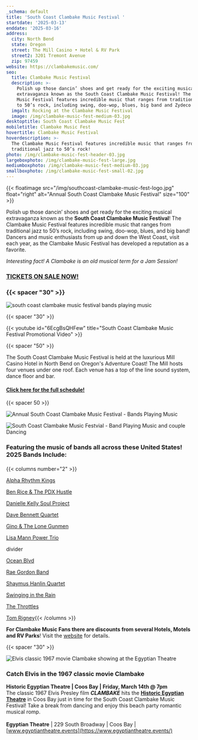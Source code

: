 ```yaml
---
_schema: default
title: 'South Coast Clambake Music Festival '
startdate: '2025-03-13'
enddate: '2025-03-16'
address:
  city: North Bend
  state: Oregon
  street: The Mill Casino • Hotel & RV Park
  street2: 3201 Tremont Avenue
  zip: 97459
website: https://clambakemusic.com/
seo:
  title: Clambake Music Festival
  description: >-
    Polish up those dancin’ shoes and get ready for the exciting musical
    extravaganza known as the South Coast Clambake Music Festival! The Clambake
    Music Festival features incredible music that ranges from traditional jazz
    to 50’s rock, including swing, doo-wop, blues, big band and Zydeco! 
  imgalt: Rocking at the Clambake Music Festival
  image: /img/clambake-music-fest-medium-03.jpg
desktoptitle: South Coast Clambake Music Fest
mobiletitle: Clambake Music Fest
hovertitle: Clambake Music Festival
hoverdescription: >-
  The Clambake Music Festival features incredible music that ranges from
  traditional jazz to 50’s rock!
photo: /img/clambake-music-fest-header-03.jpg
largeboxphoto: /img/clambake-music-fest-large.jpg
mediumboxphoto: /img/clambake-music-fest-medium-03.jpg
smallboxphoto: /img/clambake-music-fest-small-02.jpg
---
```

{{< floatimage src="/img/southcoast-clambake-music-fest-logo.jpg" float="right" alt="Annual South Coast Clambake Music Festival" size="100" >}}

Polish up those dancin’ shoes and get ready for the exciting musical extravaganza known as the **South Coast Clambake Music Festival**! The Clambake Music Festival features incredible music that ranges from traditional jazz to 50’s rock, including swing, doo-wop, blues, and big band! Dancers and music enthusiasts from up and down the West Coast, visit each year, as the Clambake Music Festival has developed a reputation as a favorite.

*Interesting fact! A Clambake is an old musical term for a Jam Session!*

### <a class="learn-more-anywhere-btn" target="_blank" href="https://www.eventbrite.com/e/south-coast-clambake-music-festival-tickets-1235018075309">TICKETS ON SALE NOW!</a>

### {{< spacer "30" >}}

![south coast clambake music festival bands playing music](/img/clambake-collage-02-695x322.jpg)

{{< spacer "30" >}}

{{< youtube id="6EcgBsQHFew" title="South Coast Clambake Music Festival Promotional Video" >}}

{{< spacer "50" >}}

The South Coast Clambake Music Festival is held at the luxurious Mill Casino Hotel in North Bend on Oregon's Adventure Coast! The Mill hosts four venues under one roof. Each venue has a top of the line sound system, dance floor and bar.

#### <a href="https://clambakemusic.com/wp-content/uploads/2025-clambake-band-schedule.pdf" target="_blank" rel="noopener">Click here for the full schedule!</a>

{{< spacer 50 >}}

![Annual South Coast Clambake Music Festival - Bands Playing Music](/img/clambake-band-guitars.jpg)

![South Coast Clambake Music Festvial - Band Playing Music and couple Dancing](/img/clambake-collage-2024.jpg)

### Featuring the music of bands all across these United States! 2025 Bands Include:

####

{{< columns number="2" >}}

[Alpha Rhythm Kings](https://clambakemusic.com/?page_id=3782)

[Ben Rice & The PDX Hustle](https://benricehustle.com/home)

[Danielle Kelly Soul Project](https://clambakemusic.com/?page_id=4362)

[Dave Bennett Quartet](https://clambakemusic.com/?page_id=2250)

[Gino & The Lone Gunmen](https://clambakemusic.com/?page_id=3449)

[Lisa Mann Power Trio](https://www.lisamannmusic.com)

divider

[Ocean Blvd](https://clambakemusic.com/?page_id=4367)

[Rae Gordon Band](https://www.facebook.com/raegordonband)

[Shaymus Hanlin Quartet](https://clambakemusic.com/?page_id=4055)

[Swinging in the Rain](https://clambakemusic.com/swingin-in-the-rain)

[The Throttles](https://clambakemusic.com/?page_id=4091)

[Tom Rigney](https://tomrigney.com/home){{< /columns >}}

**For Clambake Music Fans there are discounts from several Hotels, Motels and RV Parks**! Visit the [website](https://clambakemusic.com/) for details.

{{< spacer "30" >}}

![Elvis classic 1967 movie Clambake showing at the Egyptian Theatre](/img/elvis-clambake-movie.jpg)

### Catch Elvis in the 1967 classic movie Clambake

**Historic Egyptian Theatre \| Coos Bay \| Friday, March 14th @ 7pm**<br>The classic 1967 Elvis Presley film ***CLAMBAKE*** hits the [**Historic Egyptian Theatre**](https://www.egyptiantheatre.events/) in Coos Bay just in time for the South Coast Clambake Music Festival! Take a break from dancing and enjoy this beach party romantic musical romp.<br><br>**Egyptian Theatre** \| 229 South Broadway \| Coos Bay \| [www.egyptiantheatre.events](https://www.egyptiantheatre.events/)

&nbsp;

&nbsp;